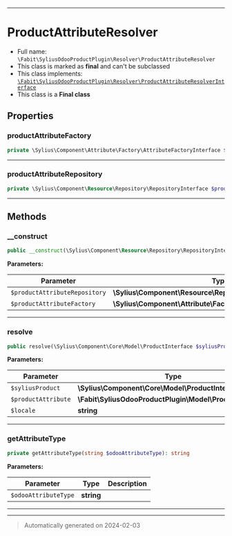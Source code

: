***

# ProductAttributeResolver





* Full name: `\Fabit\SyliusOdooProductPlugin\Resolver\ProductAttributeResolver`
* This class is marked as **final** and can't be subclassed
* This class implements:
[`\Fabit\SyliusOdooProductPlugin\Resolver\ProductAttributeResolverInterface`](./ProductAttributeResolverInterface.md)
* This class is a **Final class**



## Properties


### productAttributeFactory



```php
private \Sylius\Component\Attribute\Factory\AttributeFactoryInterface $productAttributeFactory
```






***

### productAttributeRepository



```php
private \Sylius\Component\Resource\Repository\RepositoryInterface $productAttributeRepository
```






***

## Methods


### __construct



```php
public __construct(\Sylius\Component\Resource\Repository\RepositoryInterface $productAttributeRepository, \Sylius\Component\Attribute\Factory\AttributeFactoryInterface $productAttributeFactory): mixed
```








**Parameters:**

| Parameter | Type | Description |
|-----------|------|-------------|
| `$productAttributeRepository` | **\Sylius\Component\Resource\Repository\RepositoryInterface** |  |
| `$productAttributeFactory` | **\Sylius\Component\Attribute\Factory\AttributeFactoryInterface** |  |





***

### resolve



```php
public resolve(\Sylius\Component\Core\Model\ProductInterface $syliusProduct, \Fabit\SyliusOdooProductPlugin\Model\ProductAttribute $productAttribute, string $locale): \Sylius\Component\Product\Model\ProductAttributeInterface
```








**Parameters:**

| Parameter | Type | Description |
|-----------|------|-------------|
| `$syliusProduct` | **\Sylius\Component\Core\Model\ProductInterface** |  |
| `$productAttribute` | **\Fabit\SyliusOdooProductPlugin\Model\ProductAttribute** |  |
| `$locale` | **string** |  |





***

### getAttributeType



```php
private getAttributeType(string $odooAttributeType): string
```








**Parameters:**

| Parameter | Type | Description |
|-----------|------|-------------|
| `$odooAttributeType` | **string** |  |





***


***
> Automatically generated on 2024-02-03
